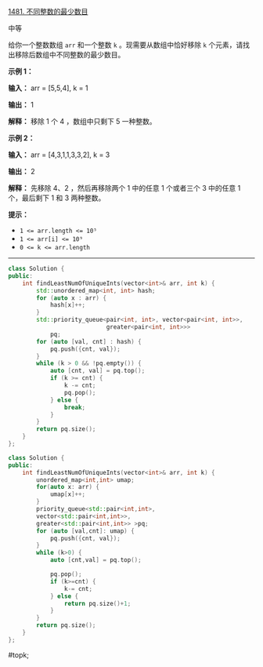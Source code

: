 [1481. 不同整数的最少数目](https://leetcode.cn/problems/least-number-of-unique-integers-after-k-removals/)

中等

给你一个整数数组 `arr` 和一个整数 `k` 。现需要从数组中恰好移除 `k` 个元素，请找出移除后数组中不同整数的最少数目。

**示例 1：**

**输入：** arr = [5,5,4], k = 1

**输出：** 1

**解释：** 移除 1 个 4 ，数组中只剩下 5 一种整数。

**示例 2：**

**输入：** arr = [4,3,1,1,3,3,2], k = 3

**输出：** 2

**解释：** 先移除 4、2 ，然后再移除两个 1 中的任意 1 个或者三个 3 中的任意 1 个，最后剩下 1 和 3 两种整数。

**提示：**

- `1 <= arr.length <= 10⁵`
- `1 <= arr[i] <= 10⁹`
- `0 <= k <= arr.length`

---- ----
```cpp
class Solution {
public:
    int findLeastNumOfUniqueInts(vector<int>& arr, int k) {
        std::unordered_map<int, int> hash;
        for (auto x : arr) {
            hash[x]++;
        }
        std::priority_queue<pair<int, int>, vector<pair<int, int>>,
                            greater<pair<int, int>>>
            pq;
        for (auto [val, cnt] : hash) {
            pq.push({cnt, val});
        }
        while (k > 0 && !pq.empty()) {
            auto [cnt, val] = pq.top();
            if (k >= cnt) {
                k -= cnt;
                pq.pop();
            } else {
                break;
            }
        }
        return pq.size();
    }
};
```

```cpp
class Solution {
public:
    int findLeastNumOfUniqueInts(vector<int>& arr, int k) {
        unordered_map<int,int> umap;
        for(auto x: arr) {
            umap[x]++;
        }
        priority_queue<std::pair<int,int>,
        vector<std::pair<int,int>>,
        greater<std::pair<int,int>> >pq;
        for (auto [val,cnt]: umap) {
            pq.push({cnt, val});
        }
        while (k>0) {
            auto [cnt,val] = pq.top();

            pq.pop();
            if (k>=cnt) {
                k-= cnt;
            } else {
                return pq.size()+1;
            }
        }
        return pq.size();
    }
};
```
#topk;

